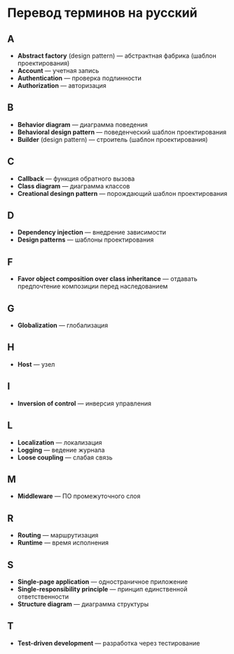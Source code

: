 # Перевод терминов на русский

## A

* **Abstract factory** (design pattern) — абстрактная фабрика (шаблон проектирования)
* **Account** — учетная запись
* **Authentication** — проверка подлинности
* **Authorization** — авторизация

## B

* **Behavior diagram** — диаграмма поведения
* **Behavioral design pattern** — поведенческий шаблон проектирования
* **Builder** (design pattern) — строитель (шаблон проектирования)

## C

* **Callback** — функция обратного вызова
* **Class diagram** — диаграмма классов
* **Creational desingn pattern** — порождающий шаблон проектирования

## D

* **Dependency injection** — внедрение зависимости
* **Design patterns** — шаблоны проектирования

## F

* **Favor object composition over class inheritance** — отдавать предпочтение композиции перед наследованием

## G

* **Globalization** — глобализация

## H

* **Host** — узел

## I

* **Inversion of control** — инверсия управления

## L

* **Localization** — локализация
* **Logging** — ведение журнала
* **Loose coupling** — слабая связь

## M

* **Middleware** — ПО промежуточного слоя

## R

* **Routing** — маршрутизация
* **Runtime** — время исполнения

## S

* **Single-page application** — одностраничное приложение
* **Single-responsibility principle** — принцип единственной ответственности
* **Structure diagram** — диаграмма структуры

## T

* **Test-driven development** — разработка через тестирование
